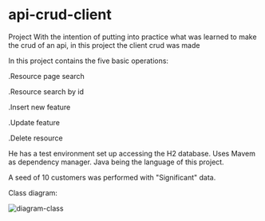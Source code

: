 # api-crud-client
Project With the intention of putting into practice what was learned to make the crud of an api, in this project the client crud was made


In this project contains the five basic operations: 

.Resource page search


.Resource search by id


.Insert new feature


.Update feature


.Delete resource





He has a test environment set up accessing the H2 database.
Uses Mavem as dependency manager.
Java being the language of this project.

A seed of 10 customers was performed with "Significant" data.


Class diagram: 

![diagram-class](https://github.com/gefersonholdorf/api-crud-client/assets/68699314/76a30272-c536-48e7-8c0c-9783d4a14e44)
